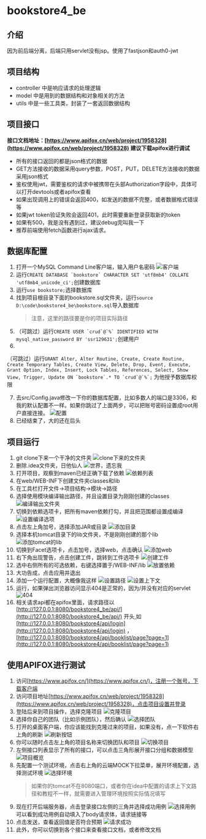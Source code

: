 # bookstore4_be

## 介绍

因为前后端分离，后端只用servlet没有jsp。使用了fastjson和auth0-jwt

## 项目结构

- controller 中是响应请求的处理逻辑
- model 中是用到的数据结构和对象相关的方法
- utils 中是一些工具类，封装了一套返回数据结构

## 项目接口

**接口文档地址：[https://www.apifox.cn/web/project/1958328](https://www.apifox.cn/web/project/1958328)**
**建议下载apifox进行调试**

- 所有的接口返回的都是json格式的数据
- GET方法接收的数据采用query参数，POST，PUT，DELETE方法接收的数据采用json格式
- 鉴权使用jwt，需要鉴权的请求中被携带在头部Authorization字段中，具体可以打开devtools或者apifox查看
- 如果出现调用上的错误会返回400，如发送的数据不完整，或者数据格式错误等
- 如果jwt token验证失败会返回401，此时需要重新登录获取新的token
- 如果有500，我是没有遇到过，建议debug完叫我一下
- 推荐前端使用fetch函数进行ajax请求。
## 数据库配置

1. 打开一个MySQL Command Line客户端，输入用户名密码
   ![客户端](./md/client.png)
2. 运行```CREATE DATABASE `bookstore` CHARACTER SET 'utf8mb4' COLLATE 'utf8mb4_unicode_ci';```创建数据库
3. 运行```use bookstore;```选择数据库
4. 找到项目根目录下面的bookstore.sql文件夹，运行```source D:\code\bookstore4_be\bookstore.sql```导入数据库
   > 注意，这里的路径要是你的项目实际路径
5. （可跳过）运行```CREATE USER `crud`@`%` IDENTIFIED WITH mysql_native_password BY 'ssr129631';```创建用户
6.

（可跳过）运行```GRANT Alter, Alter Routine, Create, Create Routine, Create Temporary Tables, Create View, Delete, Drop, Event, Execute, Grant Option, Index, Insert, Lock Tables, References, Select, Show View, Trigger, Update ON `bookstore`.* TO `crud`@`%`;```
为他授予数据库权限

7. 去src/Config.java修改一下你的数据库配置，比如多数人的端口是3306，和我的默认配置不一样。如果你跳过了上面两步，可以把账号密码设置成root用户直接连接。
   ![配置](./md/config.png)
8. 已经结束了，大的还在后头

## 项目运行

1. git clone下来一个干净的文件夹
   ![clone下来的文件夹](./md/folder.png)
2. 删除.idea文件夹，日他仙人
   ![世界，遗忘我](./md/del.png)
3. 打开项目，观察到maven已经正确下载了依赖
   ![依赖列表](./md/deps.png)
4. 在web/WEB-INF下创建文件夹classes和lib
5. 在工具栏打开文件→项目结构→模块→路径
6. 选择使用模块编译输出路径，并且设置目录为刚刚创建的classes
   ![编译输出文件夹](./md/path.png)
7. 切换到依赖选项卡，把所有maven依赖打勾，并且把范围都设置成编译
   ![设置编译选项](./md/dep.png)
8. 点击左上角加号，选择添加JAR或目录
   ![添加目录](/md/add.png)
9. 选择本机tomcat目录下的lib文件夹，不是刚刚创建的那个lib
   ![添加tomcat的lib](./md/lib.png)
10. 切换到Facet选项卡，点击加号，选择web，点击确认
    ![添加web](./md/web.png)
11. 右下角出现警告，点击创建工件，跳转到工件选项卡
    ![创建工件](./md/create.png)
12. 选中右侧所有的可选依赖，右键选择置于/WEB-INF/lib
    ![放置依赖](./md/place.png)
13. 大功告成，点击应用并退出
14. 添加一个运行配置，大概像我这样
    ![设置路径](./md/run.png)
    ![设置上下文](./md/context.png)
15. 运行，如果弹出浏览器访问显示404是正常的，因为/并没有对应的servlet
    ![404](./md/404.png)
16. 相关请求api都在apifox里面，请求路径以[http://127.0.0.1:8080/bookstore4_be/api/](http://127.0.0.1:8080/bookstore4_be/api/)
开头,如[http://127.0.0.1:8080/bookstore4/api/login](http://127.0.0.1:8080/bookstore4/api/login)
，[http://127.0.0.1:8080/bookstore4/api/booklist/page?page=1](http://127.0.0.1:8080/bookstore4/api/booklist/page?page=1)

## 使用APIFOX进行测试
1. 访问[https://www.apifox.cn/](https://www.apifox.cn/)，注册一个账号，下载客户端
2. 访问项目地址[https://www.apifox.cn/web/project/1958328](https://www.apifox.cn/web/project/1958328)，点击项目设置并登录
3. 登陆后来到项目操作，选择克隆项目
![克隆项目](./md/clone.png)
4. 选择你自己的团队（比如示例团队），然后确认
![选择团队](./md/team.png)
5. 打开的桌面客户端，你应该能找到克隆过来的项目，如果没有，点一下软件右上角的刷新
![刷新按钮](./md/refresh.png)
6. 你可以随时点击左上角的项目名称来切换团队和项目
![切换项目](./md/switch.png)
7. 左侧接口列表显示了所有的接口，可以点击三角形展开接口分组和数据模型
![项目概览](./md/overview.png)
8. 先配置一个测试环境，点击右上角的云端MOCK下拉菜单，展开环境配置，选择测试环境
![选择环境](./md/env.png)
    > 如果你的tomcat不在8080端口，或者你在idea中配置的请求上下文路径和教程不一样，就需要进入管理环境按照实际情况填写
9. 现在打开后端服务器，点击登录接口左侧的三角并选择成功用例
![选择用例](./md/demo.png)
可以看到成功用例自动填入了body请求体，请求链接等
10. 点击发送，查看返回值是否符合预期
![请求成功](./md/success.png)
11. 此外，你可以切换到各个接口来查看接口文档，或者修改文档